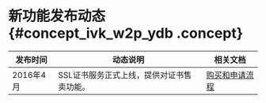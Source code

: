 # 新功能发布动态 {#concept_ivk_w2p_ydb .concept}

|发布时间|动态说明|相关文档|
|----|----|----|
|2016年4月|SSL证书服务正式上线，提供对证书售卖功能。|[购买和申请流程](../../../../intl.zh-CN/产品定价/购买和申请流程.md#)|


